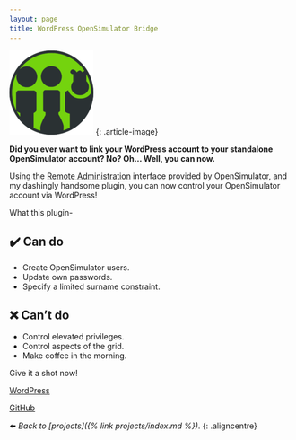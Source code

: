 ```yaml
---
layout: page
title: WordPress OpenSimulator Bridge
---
```


![](/assets/img/wp-os-150x150.webp)
{: .article-image}

**Did you ever want to link your WordPress account to your standalone OpenSimulator account? No? Oh… Well, you can now.**

Using the [Remote Administration](http://opensimulator.org/wiki/RemoteAdmin) interface provided by OpenSimulator, and my dashingly handsome plugin, you can now control your OpenSimulator account via WordPress!

What this plugin-

## :heavy_check_mark: Can do

*   Create OpenSimulator users.
*   Update own passwords.
*   Specify a limited surname constraint.

## :x: Can’t do

*   Control elevated privileges.
*   Control aspects of the grid.
*   Make coffee in the morning.

Give it a shot now!

<div class="aligncentre">
	<p class="button"><a href="https://wordpress.org/plugins/opensimulator-bridge">WordPress</a></p>
	<p class="button"><a href="https://github.com/soup-bowl/wordpress-opensim-bridge">GitHub</a></p>
</div>

:arrow_left: _Back to [projects]({% link projects/index.md %})_.
{: .aligncentre}
